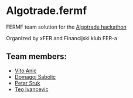 # Algotrade.fermf

FERMF team solution for the [Algotrade hackathon](https://algotrade.xfer.hr/) 

Organized by xFER and Financijski klub FER-a


## Team members:
- [Vito Anic](https://github.com/vito1036)
- [Domagoj Sabolic](https://github.com/dsabolic)
- [Petar Sruk](https://github.com/psruk)
- [Teo Ivancevic](https://github.com/teoivancevic)


